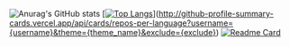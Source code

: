 ![Anurag's GitHub stats](https://github-readme-stats.vercel.app/api?username=mohsinparay&show_icons=true&theme=radical)
[[![Top Langs](https://github-readme-stats.vercel.app/api/top-langs/?username=mohsinparay&layout=compact)](https://github.com/mohsinparay/)](http://github-profile-summary-cards.vercel.app/api/cards/repos-per-language?username={username}&theme={theme_name}&exclude={exclude})
[![Readme Card](https://github-readme-stats.vercel.app/api/pin/?username=mohsinparay&repo=github-readme-stats)](https://github.com/mohsinparay/)
